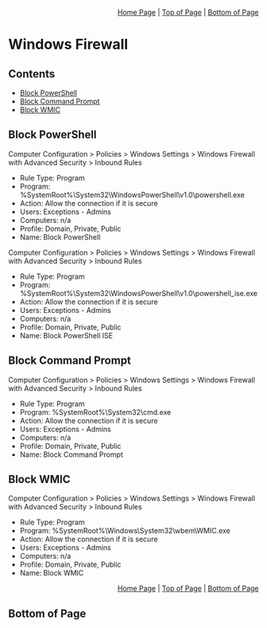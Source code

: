 <p align="right">
  <a href="/README.md">Home Page</a> |
  <a href="/windows/firewall/README.md#contents">Top of Page</a> |
  <a href="/windows/firewall/README.md#bottom-of-page">Bottom of Page</a>
</p>

# Windows Firewall

## Contents
* [Block PowerShell](#block-powershell)
* [Block Command Prompt](#block-command-prompt)
* [Block WMIC](#block-wmic)

## Block PowerShell
Computer Configuration > Policies > Windows Settings > Windows Firewall with Advanced Security > Inbound Rules 
  * Rule Type: Program
  * Program: %SystemRoot%\System32\WindowsPowerShell\v1.0\powershell.exe
  * Action: Allow the connection if it is secure
  * Users: Exceptions - Admins
  * Computers: n/a
  * Profile: Domain, Private, Public
  * Name: Block PowerShell

Computer Configuration > Policies > Windows Settings > Windows Firewall with Advanced Security > Inbound Rules 
  * Rule Type: Program
  * Program: %SystemRoot%\System32\WindowsPowerShell\v1.0\powershell_ise.exe
  * Action: Allow the connection if it is secure
  * Users: Exceptions - Admins
  * Computers: n/a
  * Profile: Domain, Private, Public
  * Name: Block PowerShell ISE

## Block Command Prompt
Computer Configuration > Policies > Windows Settings > Windows Firewall with Advanced Security > Inbound Rules 
  * Rule Type: Program
  * Program: %SystemRoot%\System32\cmd.exe
  * Action: Allow the connection if it is secure
  * Users: Exceptions - Admins
  * Computers: n/a
  * Profile: Domain, Private, Public
  * Name: Block Command Prompt

## Block WMIC
Computer Configuration > Policies > Windows Settings > Windows Firewall with Advanced Security > Inbound Rules 
  * Rule Type: Program
  * Program: %SystemRoot%\Windows\System32\wbem\WMIC.exe
  * Action: Allow the connection if it is secure
  * Users: Exceptions - Admins
  * Computers: n/a
  * Profile: Domain, Private, Public
  * Name: Block WMIC

<p align="right">
  <a href="/windows/firewall/README.md">Home Page</a> |
  <a href="/windows/firewall/README.md#contents">Top of Page</a> |
  <a href="/windows/firewall/README.md#bottom-of-page">Bottom of Page</a>
</p>

## Bottom of Page
